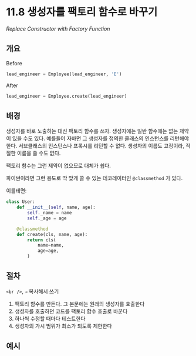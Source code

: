 # 11.8 생성자를 팩토리 함수로 바꾸기

_Replace Constructor with Factory Function_

## 개요

Before

```python
lead_engineer = Employee(lead_engineer, 'E')
```

After

```python
lead_engineer = Employee.create(lead_engineer)
```

## 배경

생성자를 바로 노출하는 대신 팩토리 함수를 쓰자.
생성자에는 일반 함수에는 없는 제약이 있을 수도 있다.
예를들어 자바면 그 생성자를 정의한 클래스의 인스턴스를 리턴해야한다. 서브클래스의 인스턴스나 프록시를 리턴할 수 없다.
생성자의 이름도 고정이라, 적절한 이름을 쓸 수도 없다.

팩토리 함수는 그런 제약이 없으므로 대체가 쉽다.

파이썬이라면 그런 용도로 딱 맞게 쓸 수 있는 데코레이터인 `@classmethod` 가 있다.

이를테면:

```python
class User:
    def __init__(self, name, age):
        self._name = name
        self._age = age

    @classmethod
    def create(cls, name, age):
        return cls(
            name=name,
            age=age,
        )
```

## 절차

`<br />`, `→` 복사해서 쓰기

1. 팩토리 함수를 만든다. 그 본문에는 원래의 생성자를 호출한다
2. 생성자를 호출하던 코드를 팩토리 함수 호출로 바꾼다
3. 하나씩 수정할 때마다 테스트한다
4. 생성자의 가시 범위가 최소가 되도록 제한한다

## 예시
